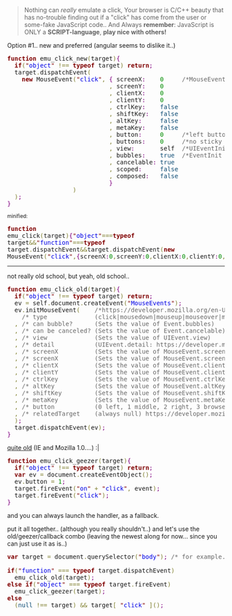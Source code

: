 <blockquote>
Nothing can <em>really</em> emulate a click,
Your browser is C/C++ beauty that has no-trouble finding out if a "click" has come from the user or some-fake JavaScript code..
And Always <strong>remember</strong>: JavaScript is ONLY a <strong>SCRIPT-language</strong>, <strong>play nice with others!</strong></blockquote>


Option #1.. new and preferred (angular seems to dislike it..)
<pre><span style='color:#800000; font-weight:bold; '>function</span> emu_click_new<span style='color:#808030; '>(</span>target<span style='color:#808030; '>)</span><span style='color:#800080; '>{</span>
  <span style='color:#800000; font-weight:bold; '>if</span><span style='color:#808030; '>(</span><span style='color:#800000; '>"</span><span style='color:#0000e6; '>object</span><span style='color:#800000; '>"</span> <span style='color:#808030; '>!==</span> <span style='color:#800000; font-weight:bold; '>typeof</span> target<span style='color:#808030; '>)</span> <span style='color:#800000; font-weight:bold; '>return</span><span style='color:#800080; '>;</span>
  target<span style='color:#808030; '>.</span>dispatchEvent<span style='color:#808030; '>(</span>
    <span style='color:#800000; font-weight:bold; '>new</span> MouseEvent<span style='color:#808030; '>(</span><span style='color:#800000; '>"</span><span style='color:#0000e6; '>click</span><span style='color:#800000; '>"</span><span style='color:#808030; '>,</span> <span style='color:#800080; '>{</span> screenX<span style='color:#800080; '>:</span>    <span style='color:#008c00; '>0</span>     <span style='color:#696969; '>/*MouseEvent  [https://developer.mozilla.org/en-US/docs/Web/API/MouseEvent/MouseEvent] */</span>
                            <span style='color:#808030; '>,</span> screenY<span style='color:#800080; '>:</span>    <span style='color:#008c00; '>0</span>
                            <span style='color:#808030; '>,</span> clientX<span style='color:#800080; '>:</span>    <span style='color:#008c00; '>0</span>
                            <span style='color:#808030; '>,</span> clientY<span style='color:#800080; '>:</span>    <span style='color:#008c00; '>0</span>
                            <span style='color:#808030; '>,</span> ctrlKey<span style='color:#800080; '>:</span>    <span style='color:#0f4d75; '>false</span>
                            <span style='color:#808030; '>,</span> shiftKey<span style='color:#800080; '>:</span>   <span style='color:#0f4d75; '>false</span>
                            <span style='color:#808030; '>,</span> altKey<span style='color:#800080; '>:</span>     <span style='color:#0f4d75; '>false</span>
                            <span style='color:#808030; '>,</span> metaKey<span style='color:#800080; '>:</span>    <span style='color:#0f4d75; '>false</span>
                            <span style='color:#808030; '>,</span> button<span style='color:#800080; '>:</span>     <span style='color:#008c00; '>0</span>     <span style='color:#696969; '>/*left button       */</span>
                            <span style='color:#808030; '>,</span> buttons<span style='color:#800080; '>:</span>    <span style='color:#008c00; '>0</span>     <span style='color:#696969; '>/*no sticky press   */</span>
                            <span style='color:#808030; '>,</span> view<span style='color:#800080; '>:</span>       self  <span style='color:#696969; '>/*UIEventInit [https://developer.mozilla.org/en-US/docs/Web/API/UIEvent/UIEvent]       */</span>
                            <span style='color:#808030; '>,</span> bubbles<span style='color:#800080; '>:</span>    <span style='color:#0f4d75; '>true</span>  <span style='color:#696969; '>/*EventInit   [https://developer.mozilla.org/en-US/docs/Web/API/Event/Event]           */</span>
                            <span style='color:#808030; '>,</span> cancelable<span style='color:#800080; '>:</span> <span style='color:#0f4d75; '>true</span>
                            <span style='color:#808030; '>,</span> scoped<span style='color:#800080; '>:</span>     <span style='color:#0f4d75; '>false</span>
                            <span style='color:#808030; '>,</span> composed<span style='color:#800080; '>:</span>   <span style='color:#0f4d75; '>false</span>
                            <span style='color:#800080; '>}</span>
                  <span style='color:#808030; '>)</span>
  <span style='color:#808030; '>)</span><span style='color:#800080; '>;</span>
<span style='color:#800080; '>}</span>
</pre>

<!--more-->
<sub>minified: <pre><span style='color:#800000; font-weight:bold; '>function</span> emu_click<span style='color:#808030; '>(</span>target<span style='color:#808030; '>)</span><span style='color:#800080; '>{</span><span style='color:#800000; '>"</span><span style='color:#0000e6; '>object</span><span style='color:#800000; '>"</span><span style='color:#808030; '>===</span><span style='color:#800000; font-weight:bold; '>typeof</span> target<span style='color:#808030; '>&amp;&amp;</span><span style='color:#800000; '>"</span><span style='color:#0000e6; '>function</span><span style='color:#800000; '>"</span><span style='color:#808030; '>===</span><span style='color:#800000; font-weight:bold; '>typeof</span> target<span style='color:#808030; '>.</span>dispatchEvent<span style='color:#808030; '>&amp;&amp;</span>target<span style='color:#808030; '>.</span>dispatchEvent<span style='color:#808030; '>(</span><span style='color:#800000; font-weight:bold; '>new</span> MouseEvent<span style='color:#808030; '>(</span><span style='color:#800000; '>"</span><span style='color:#0000e6; '>click</span><span style='color:#800000; '>"</span><span style='color:#808030; '>,</span><span style='color:#800080; '>{</span>screenX<span style='color:#800080; '>:</span><span style='color:#008c00; '>0</span><span style='color:#808030; '>,</span>screenY<span style='color:#800080; '>:</span><span style='color:#008c00; '>0</span><span style='color:#808030; '>,</span>clientX<span style='color:#800080; '>:</span><span style='color:#008c00; '>0</span><span style='color:#808030; '>,</span>clientY<span style='color:#800080; '>:</span><span style='color:#008c00; '>0</span><span style='color:#808030; '>,</span>ctrlKey<span style='color:#800080; '>:</span><span style='color:#0f4d75; '>false</span><span style='color:#808030; '>,</span>shiftKey<span style='color:#800080; '>:</span><span style='color:#0f4d75; '>false</span><span style='color:#808030; '>,</span>altKey<span style='color:#800080; '>:</span><span style='color:#0f4d75; '>false</span><span style='color:#808030; '>,</span>metaKey<span style='color:#800080; '>:</span><span style='color:#0f4d75; '>false</span><span style='color:#808030; '>,</span>button<span style='color:#800080; '>:</span><span style='color:#008c00; '>0</span><span style='color:#808030; '>,</span>buttons<span style='color:#800080; '>:</span><span style='color:#008c00; '>0</span><span style='color:#808030; '>,</span>view<span style='color:#800080; '>:</span>self<span style='color:#808030; '>,</span>bubbles<span style='color:#800080; '>:</span><span style='color:#0f4d75; '>true</span><span style='color:#808030; '>,</span>cancelable<span style='color:#800080; '>:</span><span style='color:#0f4d75; '>true</span><span style='color:#808030; '>,</span>scoped<span style='color:#800080; '>:</span><span style='color:#0f4d75; '>false</span><span style='color:#808030; '>,</span>composed<span style='color:#800080; '>:</span><span style='color:#0f4d75; '>false</span><span style='color:#800080; '>}</span><span style='color:#808030; '>)</span><span style='color:#808030; '>)</span><span style='color:#800080; '>}</span><span style='color:#800080; '>;</span></pre></sub>

<hr/>

not really old school, but yeah, old school..
<pre><span style='color:#800000; font-weight:bold; '>function</span> emu_click_old<span style='color:#808030; '>(</span>target<span style='color:#808030; '>)</span><span style='color:#800080; '>{</span>
  <span style='color:#800000; font-weight:bold; '>if</span><span style='color:#808030; '>(</span><span style='color:#800000; '>"</span><span style='color:#0000e6; '>object</span><span style='color:#800000; '>"</span> <span style='color:#808030; '>!==</span> <span style='color:#800000; font-weight:bold; '>typeof</span> target<span style='color:#808030; '>)</span> <span style='color:#800000; font-weight:bold; '>return</span><span style='color:#800080; '>;</span>
  ev <span style='color:#808030; '>=</span> self<span style='color:#808030; '>.</span>document<span style='color:#808030; '>.</span>createEvent<span style='color:#808030; '>(</span><span style='color:#800000; '>"</span><span style='color:#0000e6; '>MouseEvents</span><span style='color:#800000; '>"</span><span style='color:#808030; '>)</span><span style='color:#800080; '>;</span>
  ev<span style='color:#808030; '>.</span>initMouseEvent<span style='color:#808030; '>(</span>    <span style='color:#696969; '>/*https://developer.mozilla.org/en-US/docs/Web/API/MouseEvent/initMouseEvent              */</span>
    <span style='color:#696969; '>/* type             (click|mousedown|mouseup|mouseover|mousemove|mouseout)                                    */</span>   <span style='color:#800000; '>"</span><span style='color:#0000e6; '>click</span><span style='color:#800000; '>"</span>
  <span style='color:#808030; '>,</span> <span style='color:#696969; '>/* can bubble?      (Sets the value of Event.bubbles)                                                         */</span>   <span style='color:#0f4d75; '>true</span>
  <span style='color:#808030; '>,</span> <span style='color:#696969; '>/* can be canceled? (Sets the value of Event.cancelable)                                                      */</span>   <span style='color:#0f4d75; '>true</span>
  <span style='color:#808030; '>,</span> <span style='color:#696969; '>/* view             (Sets the value of UIEvent.view)                                                          */</span>   self
  <span style='color:#808030; '>,</span> <span style='color:#696969; '>/* detail           (UIEvent.detail: https://developer.mozilla.org/en-US/docs/Web/API/UIEvent/detail          */</span>   <span style='color:#008c00; '>0</span>
  <span style='color:#808030; '>,</span> <span style='color:#696969; '>/* screenX          (Sets the value of MouseEvent.screenX)                                                    */</span>   <span style='color:#008c00; '>0</span>
  <span style='color:#808030; '>,</span> <span style='color:#696969; '>/* screenX          (Sets the value of MouseEvent.screenY)                                                    */</span>   <span style='color:#008c00; '>0</span>
  <span style='color:#808030; '>,</span> <span style='color:#696969; '>/* clientX          (Sets the value of MouseEvent.clientX)                                                    */</span>   <span style='color:#008c00; '>0</span>
  <span style='color:#808030; '>,</span> <span style='color:#696969; '>/* clientY          (Sets the value of MouseEvent.clientY)                                                    */</span>   <span style='color:#008c00; '>0</span>
  <span style='color:#808030; '>,</span> <span style='color:#696969; '>/* ctrlKey          (Sets the value of MouseEvent.ctrlKey)                                                    */</span>   <span style='color:#0f4d75; '>false</span>
  <span style='color:#808030; '>,</span> <span style='color:#696969; '>/* altKey           (Sets the value of MouseEvent.altKey)                                                     */</span>   <span style='color:#0f4d75; '>false</span>
  <span style='color:#808030; '>,</span> <span style='color:#696969; '>/* shiftKey         (Sets the value of MouseEvent.shiftKey)                                                   */</span>   <span style='color:#0f4d75; '>false</span>
  <span style='color:#808030; '>,</span> <span style='color:#696969; '>/* metaKey          (Sets the value of MouseEvent.metaKey)                                                    */</span>   <span style='color:#0f4d75; '>false</span>
  <span style='color:#808030; '>,</span> <span style='color:#696969; '>/* button           (0 left, 1 middle, 2 right, 3 browser back, 4 browser forward)                            */</span>   <span style='color:#008c00; '>0</span>
  <span style='color:#808030; '>,</span> <span style='color:#696969; '>/* relatedTarget    (always null) https://developer.mozilla.org/en-US/docs/Web/API/MouseEvent/relatedTarget   */</span>   <span style='color:#0f4d75; '>null</span>
  <span style='color:#808030; '>)</span><span style='color:#800080; '>;</span>
  target<span style='color:#808030; '>.</span>dispatchEvent<span style='color:#808030; '>(</span>ev<span style='color:#808030; '>)</span><span style='color:#800080; '>;</span>
<span style='color:#800080; '>}</span>
</pre>

<a href="https://developer.mozilla.org/en-US/docs/Web/API/EventTarget/fireEvent" target="_blank">quite old</a> (IE and Mozilla 1.0....) :|
<pre><span style='color:#800000; font-weight:bold; '>function</span> emu_click_geezer<span style='color:#808030; '>(</span>target<span style='color:#808030; '>)</span><span style='color:#800080; '>{</span>
  <span style='color:#800000; font-weight:bold; '>if</span><span style='color:#808030; '>(</span><span style='color:#800000; '>"</span><span style='color:#0000e6; '>object</span><span style='color:#800000; '>"</span> <span style='color:#808030; '>!==</span> <span style='color:#800000; font-weight:bold; '>typeof</span> target<span style='color:#808030; '>)</span> <span style='color:#800000; font-weight:bold; '>return</span><span style='color:#800080; '>;</span>
  <span style='color:#800000; font-weight:bold; '>var</span> ev <span style='color:#808030; '>=</span> document<span style='color:#808030; '>.</span>createEventObject<span style='color:#808030; '>(</span><span style='color:#808030; '>)</span><span style='color:#800080; '>;</span>
  ev<span style='color:#808030; '>.</span>button <span style='color:#808030; '>=</span> <span style='color:#008c00; '>1</span><span style='color:#800080; '>;</span>
  target<span style='color:#808030; '>.</span>fireEvent<span style='color:#808030; '>(</span><span style='color:#800000; '>"</span><span style='color:#0000e6; '>on</span><span style='color:#800000; '>"</span> <span style='color:#808030; '>+</span> <span style='color:#800000; '>"</span><span style='color:#0000e6; '>click</span><span style='color:#800000; '>"</span><span style='color:#808030; '>,</span> event<span style='color:#808030; '>)</span><span style='color:#800080; '>;</span>
  target<span style='color:#808030; '>.</span>fireEvent<span style='color:#808030; '>(</span><span style='color:#800000; '>"</span><span style='color:#0000e6; '>click</span><span style='color:#800000; '>"</span><span style='color:#808030; '>)</span><span style='color:#800080; '>;</span>
<span style='color:#800080; '>}</span>
</pre>

and you can always launch the handler, as a fallback.

put it all together.. (although you really shouldn't..)
and let's use the old/geezer/callback combo (leaving the newest along for now... since you can just use it as is..)

<pre><span style='color:#800000; font-weight:bold; '>var</span> target <span style='color:#808030; '>=</span> document<span style='color:#808030; '>.</span>querySelector<span style='color:#808030; '>(</span><span style='color:#800000; '>"</span><span style='color:#0000e6; '>body</span><span style='color:#800000; '>"</span><span style='color:#808030; '>)</span><span style='color:#800080; '>;</span> <span style='color:#696969; '>/* for example...*/</span>

<span style='color:#800000; font-weight:bold; '>if</span><span style='color:#808030; '>(</span><span style='color:#800000; '>"</span><span style='color:#0000e6; '>function</span><span style='color:#800000; '>"</span> <span style='color:#808030; '>===</span> <span style='color:#800000; font-weight:bold; '>typeof</span> target<span style='color:#808030; '>.</span>dispatchEvent<span style='color:#808030; '>)</span>
  emu_click_old<span style='color:#808030; '>(</span>target<span style='color:#808030; '>)</span><span style='color:#800080; '>;</span>
<span style='color:#800000; font-weight:bold; '>else</span> <span style='color:#800000; font-weight:bold; '>if</span><span style='color:#808030; '>(</span><span style='color:#800000; '>"</span><span style='color:#0000e6; '>object</span><span style='color:#800000; '>"</span> <span style='color:#808030; '>===</span> <span style='color:#800000; font-weight:bold; '>typeof</span> target<span style='color:#808030; '>.</span>fireEvent<span style='color:#808030; '>)</span>
  emu_click_geezer<span style='color:#808030; '>(</span>target<span style='color:#808030; '>)</span><span style='color:#800080; '>;</span>
<span style='color:#800000; font-weight:bold; '>else</span>
  <span style='color:#808030; '>(</span><span style='color:#0f4d75; '>null</span> <span style='color:#808030; '>!==</span> target<span style='color:#808030; '>)</span> <span style='color:#808030; '>&amp;&amp;</span> target<span style='color:#808030; '>[</span> <span style='color:#800000; '>"</span><span style='color:#0000e6; '>click</span><span style='color:#800000; '>"</span> <span style='color:#808030; '>]</span><span style='color:#808030; '>(</span><span style='color:#808030; '>)</span><span style='color:#800080; '>;</span>
</pre>